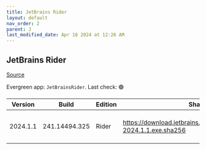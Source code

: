 ```yaml
---
title: JetBrains Rider
layout: default
nav_order: 2
parent: J
last_modified_date: Apr 18 2024 at 12:26 AM
---
```


## JetBrains Rider

[Source](https://www.jetbrains.com/)

Evergreen app: `JetBrainsRider`. Last check: 🟢

| Version  | Build         | Edition | Sha256                                                                   | Date       | Size       | Type | URI                                                                                                                                    |
| -------- | ------------- | ------- | ------------------------------------------------------------------------ | ---------- | ---------- | ---- | -------------------------------------------------------------------------------------------------------------------------------------- |
| 2024.1.1 | 241.14494.325 | Rider   | https://download.jetbrains.com/rider/JetBrains.Rider-2024.1.1.exe.sha256 | 04/17/2024 | 1226183648 | exe  | [https://download.jetbrains.com/rider/JetBrains.Rider-2024.1.1.exe](https://download.jetbrains.com/rider/JetBrains.Rider-2024.1.1.exe) |
